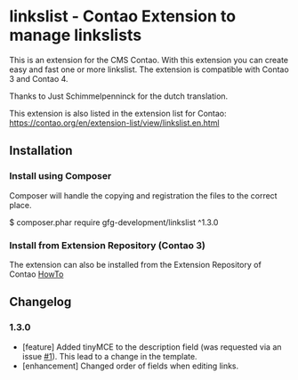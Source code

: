# linkslist - Contao Extension to manage linkslists
This is an extension for the CMS Contao. With this extension you can create easy and fast one or more linkslist. The extension is compatible with Contao 3 and Contao 4. 

Thanks to Just Schimmelpenninck for the dutch translation. 

This extension is also listed in the extension list for Contao: https://contao.org/en/extension-list/view/linkslist.en.html

## Installation

### Install using Composer
Composer will handle the copying and registration the files to the correct place. 

$ composer.phar require gfg-development/linkslist ^1.3.0

### Install from Extension Repository (Contao 3)
The extension can also be installed from the Extension Repository of Contao [HowTo](https://docs.contao.org/books/manual/3.5/en/05-system-administration/extensions.html)


## Changelog

### 1.3.0
- [feature] Added tinyMCE to the description field (was requested via an issue [#1][i1]). This lead to a change in the template.
- [enhancement] Changed order of fields when editing links.  



[i1]: https://github.com/gfg-development/linkslist/issues/1
